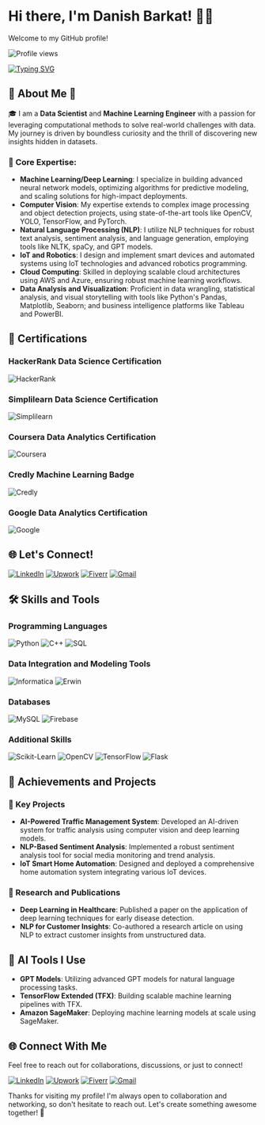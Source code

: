 # Hi there, I'm Danish Barkat! 👋🚀

Welcome to my GitHub profile!

![Profile views](https://komarev.com/ghpvc/?username=Dan-445&color=brightgreen)

[![Typing SVG](https://readme-typing-svg.herokuapp.com?lines=Data+Scientist+%26+MLOps+Engineer;Experienced+in+AWS+Machine+Learning;Deep+Learning+Specialist;Always+learning+new+things&center=true&width=500&height=50)](https://github.com/Dan-445/Dan-445/)

## 🌟 About Me 🌟

🎓 I am a **Data Scientist** and **Machine Learning Engineer** with a passion for leveraging computational methods to solve real-world challenges with data. My journey is driven by boundless curiosity and the thrill of discovering new insights hidden in datasets.

### 🚀 Core Expertise:
- **Machine Learning/Deep Learning**: I specialize in building advanced neural network models, optimizing algorithms for predictive modeling, and scaling solutions for high-impact deployments.
- **Computer Vision**: My expertise extends to complex image processing and object detection projects, using state-of-the-art tools like OpenCV, YOLO, TensorFlow, and PyTorch.
- **Natural Language Processing (NLP)**: I utilize NLP techniques for robust text analysis, sentiment analysis, and language generation, employing tools like NLTK, spaCy, and GPT models.
- **IoT and Robotics**: I design and implement smart devices and automated systems using IoT technologies and advanced robotics programming.
- **Cloud Computing**: Skilled in deploying scalable cloud architectures using AWS and Azure, ensuring robust machine learning workflows.
- **Data Analysis and Visualization**: Proficient in data wrangling, statistical analysis, and visual storytelling with tools like Python's Pandas, Matplotlib, Seaborn; and business intelligence platforms like Tableau and PowerBI.

## 🏅 Certifications

### HackerRank Data Science Certification
![HackerRank](https://hrcdn.net/fcore/assets/brand/logo-new-white-green-a5cb16e0ae.svg)

### Simplilearn Data Science Certification
![Simplilearn](https://www.simplilearn.com/ice9/assets/skillup-logo-new.svgz)

### Coursera Data Analytics Certification
![Coursera](https://miro.medium.com/v2/resize:fit:1400/1*ErQpF8e8pDOZSlxZBDdt_Q.png)

### Credly Machine Learning Badge
![Credly](https://img.icons8.com/color/48/000000/credly.png)

### Google Data Analytics Certification
![Google](https://img.icons8.com/color/48/000000/google-logo.png)

## 🌐 Let's Connect!

[![LinkedIn](https://img.icons8.com/color/48/000000/linkedin-circled--v3.gif)](https://www.linkedin.com/in/danish-barkat)
[![Upwork](https://img.icons8.com/color/48/000000/upwork.png)](https://www.upwork.com/freelancers/~01a9a00afda63ff8cf)
[![Fiverr](https://img.icons8.com/color/48/000000/fiverr.png)](https://www.fiverr.com/grayorb)
[![Gmail](https://img.icons8.com/fluency/48/000000/gmail-new.png)](mailto:barkatdanish44@gmail.com)

## 🛠️ Skills and Tools

### Programming Languages
![Python](https://img.shields.io/badge/Python-%233776AB.svg?style=for-the-badge&logo=python&logoColor=white)
![C++](https://img.shields.io/badge/C++-%2300599C.svg?style=for-the-badge&logo=cplusplus&logoColor=white)
![SQL](https://img.shields.io/badge/SQL-%2300f.svg?style=for-the-badge&logo=mysql&logoColor=white)

### Data Integration and Modeling Tools
![Informatica](https://img.shields.io/badge/Informatica-%23FFCA28.svg?style=for-the-badge&logo=informatica&logoColor=black)
![Erwin](https://img.shields.io/badge/Erwin-%23FFCA28.svg?style=for-the-badge&logo=erwin&logoColor=black)

### Databases
![MySQL](https://img.shields.io/badge/MySQL-%234479A1.svg?style=for-the-badge&logo=mysql&logoColor=white)
![Firebase](https://img.shields.io/badge/Firebase-%23FFCA28.svg?style=for-the-badge&logo=firebase&logoColor=black)

### Additional Skills
![Scikit-Learn](https://img.shields.io/badge/Scikit--Learn-%23F7931E.svg?style=for-the-badge&logo=scikit-learn&logoColor=white)
![OpenCV](https://img.shields.io/badge/OpenCV-%235C3EE8.svg?style=for-the-badge&logo=opencv&logoColor=white)
![TensorFlow](https://img.shields.io/badge/TensorFlow-%23FF6F00.svg?style=for-the-badge&logo=tensorflow&logoColor=white)
![Flask](https://img.shields.io/badge/Flask-%23000.svg?style=for-the-badge&logo=flask&logoColor=white)

## 🌟 Achievements and Projects

### 🚀 Key Projects
- **AI-Powered Traffic Management System**: Developed an AI-driven system for traffic analysis using computer vision and deep learning models.
- **NLP-Based Sentiment Analysis**: Implemented a robust sentiment analysis tool for social media monitoring and trend analysis.
- **IoT Smart Home Automation**: Designed and deployed a comprehensive home automation system integrating various IoT devices.

### 🌟 Research and Publications
- **Deep Learning in Healthcare**: Published a paper on the application of deep learning techniques for early disease detection.
- **NLP for Customer Insights**: Co-authored a research article on using NLP to extract customer insights from unstructured data.

## 🧠 AI Tools I Use
- **GPT Models**: Utilizing advanced GPT models for natural language processing tasks.
- **TensorFlow Extended (TFX)**: Building scalable machine learning pipelines with TFX.
- **Amazon SageMaker**: Deploying machine learning models at scale using SageMaker.

## 🌐 Connect With Me
Feel free to reach out for collaborations, discussions, or just to connect!

[![LinkedIn](https://img.icons8.com/color/48/000000/linkedin-circled--v3.gif)](https://www.linkedin.com/in/danish-barkat)
[![Upwork](https://img.icons8.com/color/48/000000/upwork.png)](https://www.upwork.com/freelancers/~01a9a00afda63ff8cf)
[![Fiverr](https://img.icons8.com/color/48/000000/fiverr.png)](https://www.fiverr.com/grayorb)
[![Gmail](https://img.icons8.com/fluency/48/000000/gmail-new.png)](mailto:barkatdanish44@gmail.com)

Thanks for visiting my profile! I'm always open to collaboration and networking, so don't hesitate to reach out. Let's create something awesome together! 🚀
